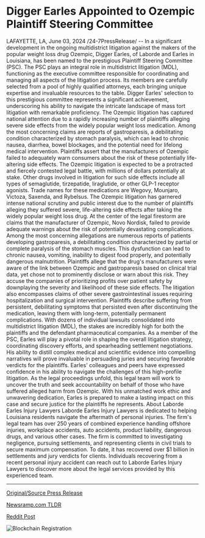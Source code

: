# Digger Earles Appointed to Ozempic Plaintiff Steering Committee

LAFAYETTE, LA, June 03, 2024 /24-7PressRelease/ -- In a significant development in the ongoing multidistrict litigation against the makers of the popular weight loss drug Ozempic, Digger Earles, of Laborde and Earles in Louisiana, has been named to the prestigious Plaintiff Steering Committee (PSC).   The PSC plays an integral role in multidistrict litigation (MDL), functioning as the executive committee responsible for coordinating and managing all aspects of the litigation process. Its members are carefully selected from a pool of highly qualified attorneys, each bringing unique expertise and invaluable resources to the table.   Digger Earles' selection to this prestigious committee represents a significant achievement, underscoring his ability to navigate the intricate landscape of mass tort litigation with remarkable proficiency.  The Ozempic litigation has captured national attention due to a rapidly increasing number of plaintiffs alleging severe side effects from the widely popular weight loss medication. Among the most concerning claims are reports of gastroparesis, a debilitating condition characterized by stomach paralysis, which can lead to chronic nausea, diarrhea, bowel blockages, and the potential need for lifelong medical intervention.   Plaintiffs assert that the manufacturers of Ozempic failed to adequately warn consumers about the risk of these potentially life-altering side effects. The Ozempic litigation is expected to be a protracted and fiercely contested legal battle, with millions of dollars potentially at stake.   Other drugs involved in litigation for such side effects include all types of semaglutide, tirzepatide, liraglutide, or other GLP-1 receptor agonists. Trade names for these medications are Wegovy, Mounjaro, Victoza, Saxenda, and Rybelsus.  The Ozempic litigation has garnered intense national scrutiny and public interest due to the number of plaintiffs alleging they suffered severe, life-altering side effects after taking the widely popular weight loss drug.  At the center of the legal firestorm are claims that the manufacturer of Ozempic, Novo Nordisk, failed to provide adequate warnings about the risk of potentially devastating complications.  Among the most concerning allegations are numerous reports of patients developing gastroparesis, a debilitating condition characterized by partial or complete paralysis of the stomach muscles. This dysfunction can lead to chronic nausea, vomiting, inability to digest food properly, and potentially dangerous malnutrition.   Plaintiffs allege that the drug's manufacturers were aware of the link between Ozempic and gastroparesis based on clinical trial data, yet chose not to prominently disclose or warn about this risk. They accuse the companies of prioritizing profits over patient safety by downplaying the severity and likelihood of these side effects.  The litigation also encompasses claims of other severe gastrointestinal issues requiring hospitalization and surgical intervention. Plaintiffs describe suffering from persistent, debilitating symptoms that persisted even after discontinuing the medication, leaving them with long-term, potentially permanent complications.  With dozens of individual lawsuits consolidated into multidistrict litigation (MDL), the stakes are incredibly high for both the plaintiffs and the defendant pharmaceutical companies.   As a member of the PSC, Earles will play a pivotal role in shaping the overall litigation strategy, coordinating discovery efforts, and spearheading settlement negotiations. His ability to distill complex medical and scientific evidence into compelling narratives will prove invaluable in persuading juries and securing favorable verdicts for the plaintiffs.  Earles' colleagues and peers have expressed confidence in his ability to navigate the challenges of this high-profile litigation.   As the legal proceedings unfold, this legal team will work to uncover the truth and seek accountability on behalf of those who have suffered alleged harm from Ozempic. With his unmatched work ethic and unwavering dedication, Earles is prepared to make a lasting impact on this case and secure justice for the plaintiffs he represents.  About Laborde Earles Injury Lawyers  Laborde Earles Injury Lawyers is dedicated to helping Louisiana residents navigate the aftermath of personal injuries. The firm's legal team has over 250 years of combined experience handling offshore injuries, workplace accidents, auto accidents, product liability, dangerous drugs, and various other cases.  The firm is committed to investigating negligence, pursuing settlements, and representing clients in civil trials to secure maximum compensation. To date, it has recovered over $1 billion in settlements and jury verdicts for clients.  Individuals recovering from a recent personal injury accident can reach out to Laborde Earles Injury Lawyers to discover more about the legal services provided by this experienced team. 

---

[Original/Source Press Release](https://www.24-7pressrelease.com/press-release/511303/digger-earles-appointed-to-ozempic-plaintiff-steering-committee)
                    

[Newsramp.com TLDR](None) 



[Reddit Post](https://www.reddit.com/r/newsramp/comments/1d70n3h/digger_earles_named_to_plaintiff_steering/) 



![Blockchain Registration](https://cdn.newsramp.app/24-7PressRelease/qrcode/246/3/roamJP8Q.webp)